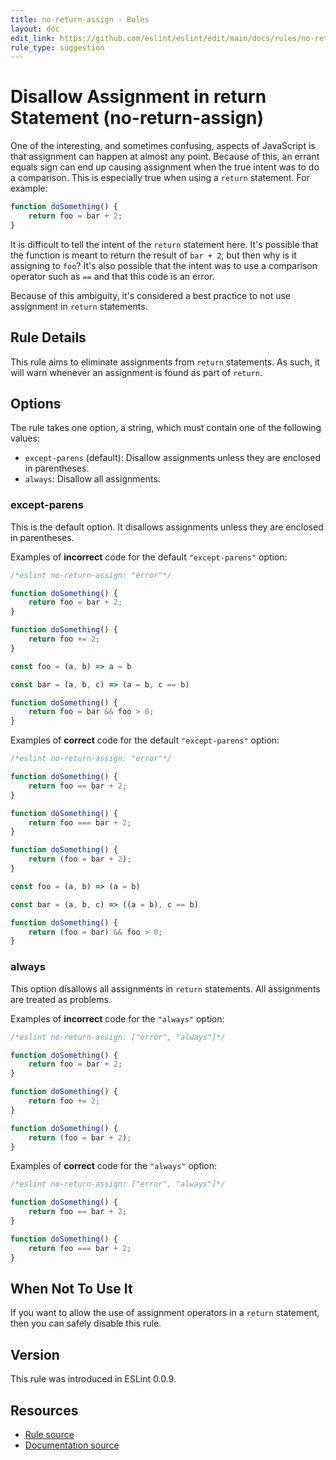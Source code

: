```yaml
---
title: no-return-assign - Rules
layout: doc
edit_link: https://github.com/eslint/eslint/edit/main/docs/rules/no-return-assign.md
rule_type: suggestion
---
```

<!-- Note: No pull requests accepted for this file. See README.md in the root directory for details. -->

# Disallow Assignment in return Statement (no-return-assign)

One of the interesting, and sometimes confusing, aspects of JavaScript is that assignment can happen at almost any point. Because of this, an errant equals sign can end up causing assignment when the true intent was to do a comparison. This is especially true when using a `return` statement. For example:

```js
function doSomething() {
    return foo = bar + 2;
}
```

It is difficult to tell the intent of the `return` statement here. It's possible that the function is meant to return the result of `bar + 2`, but then why is it assigning to `foo`? It's also possible that the intent was to use a comparison operator such as `==` and that this code is an error.

Because of this ambiguity, it's considered a best practice to not use assignment in `return` statements.

## Rule Details

This rule aims to eliminate assignments from `return` statements. As such, it will warn whenever an assignment is found as part of `return`.

## Options

The rule takes one option, a string, which must contain one of the following values:

* `except-parens` (default): Disallow assignments unless they are enclosed in parentheses.
* `always`: Disallow all assignments.

### except-parens

This is the default option.
It disallows assignments unless they are enclosed in parentheses.

Examples of **incorrect** code for the default `"except-parens"` option:

```js
/*eslint no-return-assign: "error"*/

function doSomething() {
    return foo = bar + 2;
}

function doSomething() {
    return foo += 2;
}

const foo = (a, b) => a = b

const bar = (a, b, c) => (a = b, c == b)

function doSomething() {
    return foo = bar && foo > 0;
}
```

Examples of **correct** code for the default `"except-parens"` option:

```js
/*eslint no-return-assign: "error"*/

function doSomething() {
    return foo == bar + 2;
}

function doSomething() {
    return foo === bar + 2;
}

function doSomething() {
    return (foo = bar + 2);
}

const foo = (a, b) => (a = b)

const bar = (a, b, c) => ((a = b), c == b)

function doSomething() {
    return (foo = bar) && foo > 0;
}
```

### always

This option disallows all assignments in `return` statements.
All assignments are treated as problems.

Examples of **incorrect** code for the `"always"` option:

```js
/*eslint no-return-assign: ["error", "always"]*/

function doSomething() {
    return foo = bar + 2;
}

function doSomething() {
    return foo += 2;
}

function doSomething() {
    return (foo = bar + 2);
}
```

Examples of **correct** code for the `"always"` option:

```js
/*eslint no-return-assign: ["error", "always"]*/

function doSomething() {
    return foo == bar + 2;
}

function doSomething() {
    return foo === bar + 2;
}
```

## When Not To Use It

If you want to allow the use of assignment operators in a `return` statement, then you can safely disable this rule.

## Version

This rule was introduced in ESLint 0.0.9.

## Resources

* [Rule source](https://github.com/eslint/eslint/tree/HEAD/lib/rules/no-return-assign.js)
* [Documentation source](https://github.com/eslint/eslint/tree/HEAD/docs/rules/no-return-assign.md)
